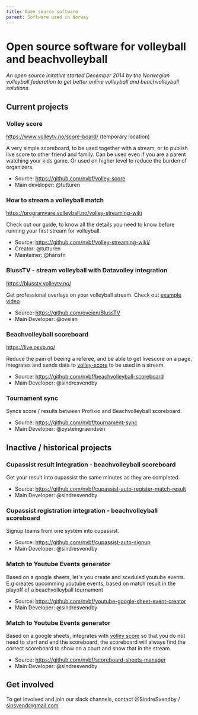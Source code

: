 ```yaml
---
title: Open source software
parent: Software used in Norway
---
```


Open source software for volleyball and beachvolleyball
==============

_An open source initative started December 2014 by the Norwegian volleyball federation to get better online volleyball and beachvolleyball solutions_.

## Current projects

### Volley score

https://www.volleytv.no/score-board/ (temporary location)

A very simple scoreboard, to be used together with a stream, or to publish live score to other friend and family. Can be used even if you are a parent watching your kids game. Or used on higher level to reduce the burden of organizers.

* Source: https://github.com/nvbf/volley-score
* Main developer: @tutturen

### How to stream a volleyball match 

https://programvare.volleyball.no/volley-streaming-wiki

Check out our guide, to know all the details you need to know before running your first stream for volleyball.

* Source: https://github.com/nvbf/volley-streaming-wiki/
* Creator: @tutturen
* Maintainer: @hansfn

### BlussTV - stream volleyball with Datavolley integration

https://blusstv.volleytv.no/

Get professional overlays on your volleyball stream. Check out [example video](https://www.youtube.com/watch?v=H1Gt7jp77kg&t=34s) 

* Source: https://github.com/oveien/BlussTV
* Main Developer: @oveien

### Beachvolleyball scoreboard

https://live.osvb.no/

Reduce the pain of beeing a referee, and be able to get livescore on a page, integrates and sends data to [volley-score](https://www.volleytv.no/score-board/) to be used in a stream. 

* Source: https://github.com/nvbf/beachvolleyball-scoreboard
* Main Developer: @sindresvendby

### Tournament sync

Syncs score / results between Profixio and Beachvolleyball scoreboard.

* Source: https://github.com/nvbf/tournament-sync
* Main Developer: @oysteingraendsen

## Inactive / historical projects

### Cupassist result integration - beachvolleyball scoreboard

Get your result into cupassist the same minutes as they are completed. 

* Source: https://github.com/nvbf/cupassist-auto-register-match-result
* Main Developer: @sindresvendby

### Cupassist registration integration - beachvolleyball scoreboard

Signup teams from one system into cupassist.

* Source: https://github.com/nvbf/cupassist-auto-signup
* Main Developer: @sindresvendby

### Match to Youtube Events generator

Based on a google sheets, let's you create and sceduled youtube events.
E.g creates upcomming youtube events, based on match result in the playoff of a beachvolleyball tournament

* Source: https://github.com/nvbf/youtube-google-sheet-event-creator
* Main Developer: @sindresvendby

### Match to Youtube Events generator

Based on a google sheets, integrates with [volley score](http://score.volleystream.no) so that you do not need to start and end the scoreboard, the scoreboard will always find the correct scoreboard to show on a court and show that in the stream.

* Source: https://github.com/nvbf/scoreboard-sheets-manager
* Main Developer: @sindresvendby

## Get involved

To get involved and join our slack channels, contact @SindreSvendby / sinsvend@gmail.com


